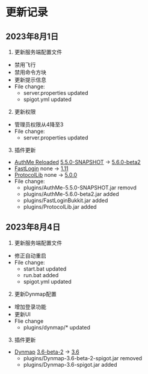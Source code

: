 # 更新记录
## 2023年8月1日
1. 更新服务端配置文件
  - 禁用飞行
  - 禁用命令方块
  - 更新提示信息
  - File change:
    - server.properties updated
    - spigot.yml updated
2. 更新权限
  - 管理员权限从4降至3
  - File change:
    - server.properties updated
3. 插件更新
  - [AuthMe Reloaded](https://dev.bukkit.org/projects/authme-reloaded) [5.5.0-SNAPSHOT](https://github.com/AuthMe/AuthMeReloaded/releases/tag/5.5.0-SNAPSHOT) -> [5.6.0-beta2](https://github.com/AuthMe/AuthMeReloaded/releases/tag/5.6.0-beta2)
  - [FastLogin](https://www.spigotmc.org/resources/fastlogin.14153/) none -> [1.11](https://github.com/games647/FastLogin/releases/tag/1.11)
  - [ProtocolLib](https://www.spigotmc.org/resources/protocollib.1997/) none -> [5.0.0](https://github.com/dmulloy2/ProtocolLib/releases/tag/5.0.0)
  - File change:
    - plugins/AuthMe-5.5.0-SNAPSHOT.jar removd
    - plugins/AuthMe-5.6.0-beta2.jar added
    - plugins/FastLoginBukkit.jar added
    - plugins/ProtocolLib.jar added
## 2023年8月4日
1. 更新服务端配置文件
  - 修正自动重启
  - File change:
    - start.bat updated
    - run.bat added
    - spigot.yml updated
2. 更新Dynmap配置
  - 增加登录功能
  - 更新UI
  - Flie change
    - plugins/dynmap/* updated
3. 插件更新
  - [Dynmap](https://www.spigotmc.org/resources/dynmap%C2%AE.274/) [3.6-beta-2](https://legacy.curseforge.com/minecraft/bukkit-plugins/dynmap/files/4585831) -> [3.6](https://legacy.curseforge.com/minecraft/bukkit-plugins/dynmap/files/4632182)
    - plugins/Dynmap-3.6-beta-2-spigot.jar removed
    - plugins/Dynmap-3.6-spigot.jar added
